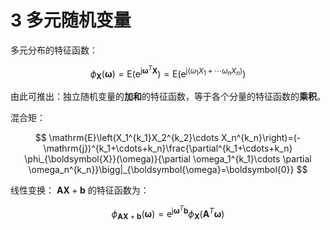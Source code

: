 # 3 多元随机变量

多元分布的特征函数：

$$
\phi_{\boldsymbol{X}}(\boldsymbol{\omega})=\mathrm{E}\left(\mathrm{e}^{\mathrm{j}\boldsymbol{\omega}^T\boldsymbol{X}}\right)=\mathrm{E}\left(\mathrm{e}^{\mathrm{j}(\omega_1 X_1+\cdots \omega_n X_n)}\right)
$$

由此可推出：独立随机变量的**加和**的特征函数，等于各个分量的特征函数的**乘积**。

混合矩：

$$
\mathrm{E}\left(X_1^{k_1}X_2^{k_2}\cdots X_n^{k_n}\right)=(-\mathrm{j})^{k_1+\cdots+k_n}\frac{\partial^{k_1+\cdots+k_n} \phi_{\boldsymbol{X}}(\omega)}{\partial \omega_1^{k_1}\cdots \partial \omega_n^{k_n}}\bigg|_{\boldsymbol{\omega}=\boldsymbol{0}}
$$

线性变换： $\boldsymbol{A}\boldsymbol{X}+\boldsymbol{b}$ 的特征函数为：

$$
\phi_{\boldsymbol{A}\boldsymbol{X}+\boldsymbol{b}}(\boldsymbol{\omega})=\mathrm{e}^{\mathrm{j}\boldsymbol{\omega}^T\boldsymbol{b}}\phi_{\boldsymbol{X}}(\boldsymbol{A}^T\boldsymbol{\omega})
$$
